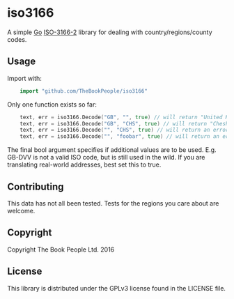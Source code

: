 iso3166
=======

A simple [Go](https://golang.org) [ISO-3166-2](https://en.wikipedia.org/wiki/ISO_3166-2) library for dealing with country/regions/county codes.

Usage
-----

Import with:

```go
    import "github.com/TheBookPeople/iso3166"
```

Only one function exists so far:

```go
    text, err = iso3166.Decode("GB", "", true) // will return "United Kingdom"
    text, err = iso3166.Decode("GB", "CHS", true) // will return "Cheshire"
    text, err = iso3166.Decode("", "CHS", true) // will return an error
    text, err = iso3166.Decode("", "foobar", true) // will return an error
```

The final bool argument specifies if additional values are to be used. E.g. GB-DVV is not a valid ISO code,
but is still used in the wild. If you are translating real-world addresses, best set this to true.


Contributing
------------

This data has not all been tested. Tests for the regions you care about are welcome.

Copyright
---------
Copyright The Book People Ltd. 2016

License
-------
This library is distributed under the GPLv3 license found in the LICENSE file.
